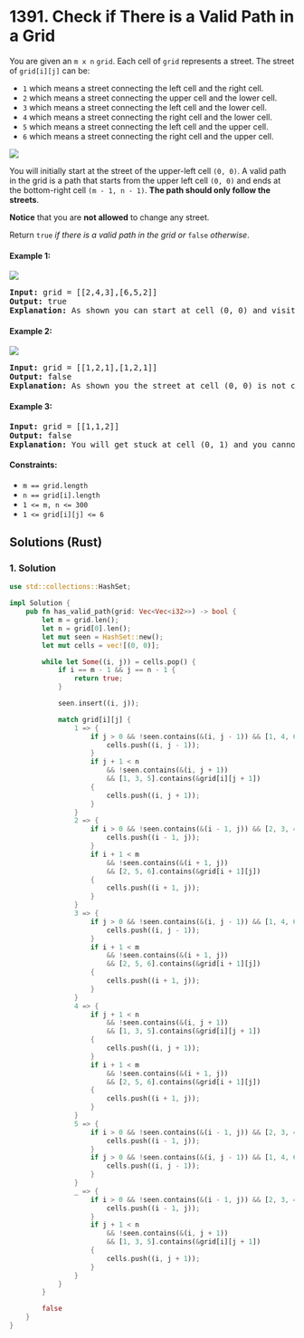 # 1391. Check if There is a Valid Path in a Grid
You are given an `m x n` `grid`. Each cell of `grid` represents a street. The street of `grid[i][j]` can be:
* `1` which means a street connecting the left cell and the right cell.
* `2` which means a street connecting the upper cell and the lower cell.
* `3` which means a street connecting the left cell and the lower cell.
* `4` which means a street connecting the right cell and the lower cell.
* `5` which means a street connecting the left cell and the upper cell.
* `6` which means a street connecting the right cell and the upper cell.

![](https://assets.leetcode.com/uploads/2020/03/05/main.png)

You will initially start at the street of the upper-left cell `(0, 0)`. A valid path in the grid is a path that starts from the upper left cell `(0, 0)` and ends at the bottom-right cell `(m - 1, n - 1)`. **The path should only follow the streets**.

**Notice** that you are **not allowed** to change any street.

Return `true` *if there is a valid path in the grid or* `false` *otherwise*.

#### Example 1:
![](https://assets.leetcode.com/uploads/2020/03/05/e1.png)
<pre>
<strong>Input:</strong> grid = [[2,4,3],[6,5,2]]
<strong>Output:</strong> true
<strong>Explanation:</strong> As shown you can start at cell (0, 0) and visit all the cells of the grid to reach (m - 1, n - 1).
</pre>

#### Example 2:
![](https://assets.leetcode.com/uploads/2020/03/05/e2.png)
<pre>
<strong>Input:</strong> grid = [[1,2,1],[1,2,1]]
<strong>Output:</strong> false
<strong>Explanation:</strong> As shown you the street at cell (0, 0) is not connected with any street of any other cell and you will get stuck at cell (0, 0)
</pre>

#### Example 3:
<pre>
<strong>Input:</strong> grid = [[1,1,2]]
<strong>Output:</strong> false
<strong>Explanation:</strong> You will get stuck at cell (0, 1) and you cannot reach cell (0, 2).
</pre>

#### Constraints:
* `m == grid.length`
* `n == grid[i].length`
* `1 <= m, n <= 300`
* `1 <= grid[i][j] <= 6`

## Solutions (Rust)

### 1. Solution
```Rust
use std::collections::HashSet;

impl Solution {
    pub fn has_valid_path(grid: Vec<Vec<i32>>) -> bool {
        let m = grid.len();
        let n = grid[0].len();
        let mut seen = HashSet::new();
        let mut cells = vec![(0, 0)];

        while let Some((i, j)) = cells.pop() {
            if i == m - 1 && j == n - 1 {
                return true;
            }

            seen.insert((i, j));

            match grid[i][j] {
                1 => {
                    if j > 0 && !seen.contains(&(i, j - 1)) && [1, 4, 6].contains(&grid[i][j - 1]) {
                        cells.push((i, j - 1));
                    }
                    if j + 1 < n
                        && !seen.contains(&(i, j + 1))
                        && [1, 3, 5].contains(&grid[i][j + 1])
                    {
                        cells.push((i, j + 1));
                    }
                }
                2 => {
                    if i > 0 && !seen.contains(&(i - 1, j)) && [2, 3, 4].contains(&grid[i - 1][j]) {
                        cells.push((i - 1, j));
                    }
                    if i + 1 < m
                        && !seen.contains(&(i + 1, j))
                        && [2, 5, 6].contains(&grid[i + 1][j])
                    {
                        cells.push((i + 1, j));
                    }
                }
                3 => {
                    if j > 0 && !seen.contains(&(i, j - 1)) && [1, 4, 6].contains(&grid[i][j - 1]) {
                        cells.push((i, j - 1));
                    }
                    if i + 1 < m
                        && !seen.contains(&(i + 1, j))
                        && [2, 5, 6].contains(&grid[i + 1][j])
                    {
                        cells.push((i + 1, j));
                    }
                }
                4 => {
                    if j + 1 < n
                        && !seen.contains(&(i, j + 1))
                        && [1, 3, 5].contains(&grid[i][j + 1])
                    {
                        cells.push((i, j + 1));
                    }
                    if i + 1 < m
                        && !seen.contains(&(i + 1, j))
                        && [2, 5, 6].contains(&grid[i + 1][j])
                    {
                        cells.push((i + 1, j));
                    }
                }
                5 => {
                    if i > 0 && !seen.contains(&(i - 1, j)) && [2, 3, 4].contains(&grid[i - 1][j]) {
                        cells.push((i - 1, j));
                    }
                    if j > 0 && !seen.contains(&(i, j - 1)) && [1, 4, 6].contains(&grid[i][j - 1]) {
                        cells.push((i, j - 1));
                    }
                }
                _ => {
                    if i > 0 && !seen.contains(&(i - 1, j)) && [2, 3, 4].contains(&grid[i - 1][j]) {
                        cells.push((i - 1, j));
                    }
                    if j + 1 < n
                        && !seen.contains(&(i, j + 1))
                        && [1, 3, 5].contains(&grid[i][j + 1])
                    {
                        cells.push((i, j + 1));
                    }
                }
            }
        }

        false
    }
}
```
